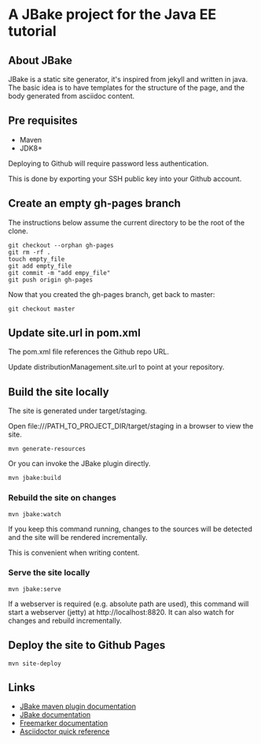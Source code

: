# A JBake project for the Java EE tutorial

## About JBake

JBake is a static site generator, it's inspired from jekyll and written in java.
The basic idea is to have templates for the structure of the page, and the body generated from asciidoc content.

## Pre requisites

- Maven
- JDK8+

Deploying to Github will require password less authentication.

This is done by exporting your SSH public key into your Github account.

## Create an empty gh-pages branch

The instructions below assume the current directory to be the root of the clone.

```
git checkout --orphan gh-pages
git rm -rf .
touch empty_file
git add empty_file
git commit -m "add empy_file"
git push origin gh-pages
```

Now that you created the gh-pages branch, get back to master:

```
git checkout master
```

## Update site.url in pom.xml

The pom.xml file references the Github repo URL.

Update distributionManagement.site.url to point at your repository.

## Build the site locally

The site is generated under target/staging.

Open file:///PATH_TO_PROJECT_DIR/target/staging in a browser to view the site.

```
mvn generate-resources
```

Or you can invoke the JBake plugin directly.

```
mvn jbake:build
```

### Rebuild the site on changes

```
mvn jbake:watch
```

If you keep this command running, changes to the sources will be detected and the site will be rendered incrementally.

This is convenient when writing content.

### Serve the site locally

```
mvn jbake:serve
```

If a webserver is required (e.g. absolute path are used), this command will start a webserver (jetty) at http://localhost:8820.
It can also watch for changes and rebuild incrementally.

## Deploy the site to Github Pages

```
mvn site-deploy
```

## Links

- [JBake maven plugin documentation](https://github.com/Blazebit/jbake-maven-plugin)
- [JBake documentation](http://jbake.org/docs/2.5.1)
- [Freemarker documentation](http://freemarker.org/docs)
- [Asciidoctor quick reference](http://asciidoctor.org/docs/asciidoc-syntax-quick-reference)